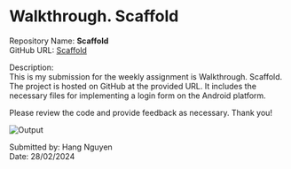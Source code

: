 # Walkthrough. Scaffold

Repository Name: **Scaffold**  
GitHub URL: [Scaffold](https://github.com/t3ngth00/Scaffold)  

Description:  
This is my submission for the weekly assignment is Walkthrough. Scaffold. The project is hosted on GitHub at the provided URL. It includes the necessary files for implementing a login form on the Android platform.  

Please review the code and provide feedback as necessary. Thank you!

  
![Output](https://github.com/t3ngth00/Scaffold/assets/112729211/716eefc3-a6eb-40fa-8ee9-5a7ca9ace9d9)
  
Submitted by: Hang Nguyen  
Date: 28/02/2024
